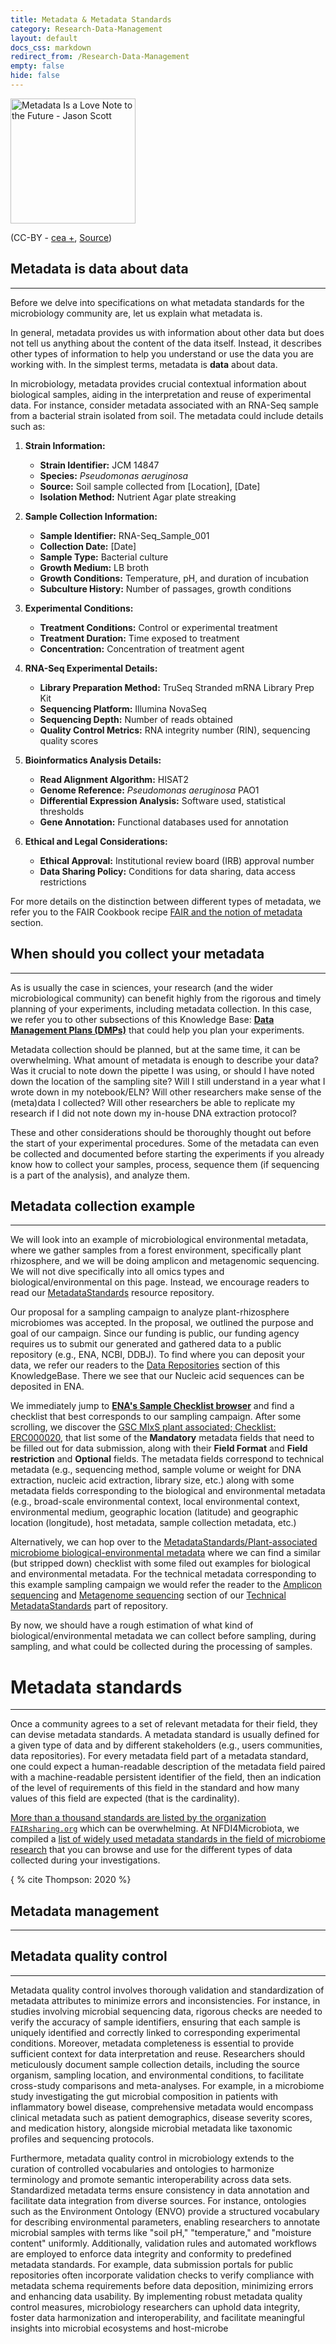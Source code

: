```yaml
---
title: Metadata & Metadata Standards
category: Research-Data-Management
layout: default
docs_css: markdown
redirect_from: /Research-Data-Management
empty: false
hide: false
---
```



<img src="https://upload.wikimedia.org/wikipedia/commons/e/ee/Metadata_is_a_love_note_to_the_future_%288071729256%29.jpg" alt="Metadata Is a Love Note to the Future - Jason Scott" width="200"/>

(CC-BY - [cea +](https://www.flickr.com/people/33255628@N00), [Source](https://en.wikipedia.org/wiki/File:Metadata_is_a_love_note_to_the_future_(8071729256).jpg))

## Metadata is data about data
---

Before we delve into specifications on what metadata standards for the microbiology community are, let us explain what metadata is. 

In general, metadata provides us with information about other data but does not tell us anything about the content of the data itself. Instead, it describes other types of information to help you understand or use the data you are working with. In the simplest terms, metadata is **data** about data. 

In microbiology, metadata provides crucial contextual information about biological samples, aiding in the interpretation and reuse of experimental data. For instance, consider metadata associated with an RNA-Seq sample from a bacterial strain isolated from soil. The metadata could include details such as:

1. **Strain Information:**
   - **Strain Identifier:** JCM 14847
   - **Species:** *Pseudomonas aeruginosa*
   - **Source:** Soil sample collected from [Location], [Date]
   - **Isolation Method:** Nutrient Agar plate streaking

2. **Sample Collection Information:**
   - **Sample Identifier:** RNA-Seq_Sample_001
   - **Collection Date:** [Date]
   - **Sample Type:** Bacterial culture
   - **Growth Medium:** LB broth
   - **Growth Conditions:** Temperature, pH, and duration of incubation
   - **Subculture History:** Number of passages, growth conditions

3. **Experimental Conditions:**
   - **Treatment Conditions:** Control or experimental treatment
   - **Treatment Duration:** Time exposed to treatment
   - **Concentration:** Concentration of treatment agent

4. **RNA-Seq Experimental Details:**
   - **Library Preparation Method:** TruSeq Stranded mRNA Library Prep Kit
   - **Sequencing Platform:** Illumina NovaSeq
   - **Sequencing Depth:** Number of reads obtained
   - **Quality Control Metrics:** RNA integrity number (RIN), sequencing quality scores

5. **Bioinformatics Analysis Details:**
   - **Read Alignment Algorithm:** HISAT2
   - **Genome Reference:** *Pseudomonas aeruginosa* PAO1
   - **Differential Expression Analysis:** Software used, statistical thresholds
   - **Gene Annotation:** Functional databases used for annotation

6. **Ethical and Legal Considerations:**
   - **Ethical Approval:** Institutional review board (IRB) approval number
   - **Data Sharing Policy:** Conditions for data sharing, data access restrictions

For more details on the distinction between different types of metadata,  we refer you to the FAIR Cookbook recipe [FAIR and the notion of metadata](https://w3id.org/faircookbook/FCB068) section.

## When should you collect your metadata
---
As is usually the case in sciences, your research (and the wider microbiological community) can benefit highly from the rigorous and timely planning of your experiments, including metadata collection. In this case, we refer you to other subsections of this Knowledge Base: [**Data Management Plans (DMPs)**](./08-dmp.md) that could help you plan your experiments.

Metadata collection should be planned, but at the same time, it can be overwhelming. What amount of metadata is enough to describe your data? Was it crucial to note down the pipette I was using, or should I have noted down the location of the sampling site? Will I still understand in a year what I wrote down in my notebook/ELN? Will other researchers make sense of the (meta)data I collected? Will other researchers be able to replicate my research if I did not note down my in-house DNA extraction protocol? 

These and other considerations should be thoroughly thought out before the start of your experimental procedures. Some of the metadata can even be collected and documented before starting the experiments if you already know how to collect your samples, process, sequence them (if sequencing is a part of the analysis), and analyze them. 

## Metadata collection example
---
We will look into an example of microbiological environmental metadata, where we gather samples from a forest environment, specifically plant rhizosphere, and we will be doing amplicon and metagenomic sequencing. We will not dive specifically into all omics types and biological/environmental on this page. Instead, we encourage readers to read our [MetadataStandards](https://github.com/NFDI4Microbiota/MetadataStandards) resource repository. 

Our proposal for a sampling campaign to analyze plant-rhizosphere microbiomes was accepted. In the proposal, we outlined the purpose and goal of our campaign. Since our funding is public, our funding agency requires us to submit our generated and gathered data to a public repository (e.g., ENA, NCBI, DDBJ). To find where you can deposit your data, we refer our readers to the [Data Repositories](./data-repositories.md) section of this KnowledgeBase. There we see that our Nucleic acid sequences can be deposited in ENA.

We immediately jump to [**ENA's Sample Checklist browser**](https://www.ebi.ac.uk/ena/browser/checklists) and find a checklist that best corresponds to our sampling campaign. After some scrolling, we discover the [GSC MIxS plant associated; Checklist: ERC000020](https://www.ebi.ac.uk/ena/browser/view/ERC000020), that list some of the **Mandatory** metadata fields that need to be filled out for data submission, along with their **Field Format** and **Field restriction** and **Optional** fields. The metadata fields correspond to technical metadata (e.g., sequencing method, sample volume or weight for DNA extraction, nucleic acid extraction, library size, etc.) along with some metadata fields corresponding to the biological and environmental metadata (e.g., broad-scale environmental context, local environmental context, environmental medium, geographic location (latitude) and geographic location (longitude), host metadata, sample collection metadata, etc.)

Alternatively, we can hop over to the [MetadataStandards/Plant-associated microbiome biological-environmental metadata](https://github.com/NFDI4Microbiota/MetadataStandards/blob/main/Biological_Environmental/PlantAssoc_BioEnv_Metadata.md) where we can find a similar (but stripped down) checklist with some filed out examples for biological and environmental metadata. For the technical metadata corresponding to this example sampling campaign we would refer the reader to the [Amplicon sequencing](https://github.com/NFDI4Microbiota/MetadataStandards/blob/main/Technical/Amplicon_Technical_Metadata.md) and [Metagenome sequencing](https://github.com/NFDI4Microbiota/MetadataStandards/blob/main/Technical/Metagenome_Technical_Metadata.md) section of our [Technical MetadataStandards](https://github.com/NFDI4Microbiota/MetadataStandards/tree/main/Technical) part of repository.

By now, we should have a rough estimation of what kind of biological/environmental metadata we can collect before sampling, during sampling, and what could be collected during the processing of samples. 


# Metadata standards
---
Once a community agrees to a set of relevant metadata for their field, they can devise metadata standards.
A metadata standard is usually defined for a given type of data and by different stakeholders (e.g., users communities, data repositories).
For every metadata field part of a metadata standard, one could expect a human-readable description of the metadata field paired with a machine-readable persistent identifier of the field, then an indication of the level of requirements of this field in the standard and how many values of this field are expected (that is the cardinality).

[More than a thousand standards are listed by the organization `FAIRsharing.org`](https://fairsharing.org/search?fairsharingRegistry=Standard) which can be overwhelming.
At NFDI4Microbiota, we compiled a [list of widely used metadata standards in the field of microbiome research](https://github.com/NFDI4Microbiota/MetadataStandards) that you can browse and use for the different types of data collected during your investigations.

{ % cite Thompson: 2020 %}

## Metadata management
---
## Metadata quality control
---
 Metadata quality control involves thorough validation and standardization of metadata attributes to minimize errors and inconsistencies. For instance, in studies involving microbial sequencing data, rigorous checks are needed to verify the accuracy of sample identifiers, ensuring that each sample is uniquely identified and correctly linked to corresponding experimental conditions. Moreover, metadata completeness is essential to provide sufficient context for data interpretation and reuse. Researchers should meticulously document sample collection details, including the source organism, sampling location, and environmental conditions, to facilitate cross-study comparisons and meta-analyses. For example, in a microbiome study investigating the gut microbial composition in patients with inflammatory bowel disease, comprehensive metadata would encompass clinical metadata such as patient demographics, disease severity scores, and medication history, alongside microbial metadata like taxonomic profiles and sequencing protocols.

Furthermore, metadata quality control in microbiology extends to the curation of controlled vocabularies and ontologies to harmonize terminology and promote semantic interoperability across data sets. Standardized metadata terms ensure consistency in data annotation and facilitate data integration from diverse sources. For instance, ontologies such as the Environment Ontology (ENVO) provide a structured vocabulary for describing environmental parameters, enabling researchers to annotate microbial samples with terms like "soil pH," "temperature," and "moisture content" uniformly. Additionally, validation rules and automated workflows are employed to enforce data integrity and conformity to predefined metadata standards. For example, data submission portals for public repositories often incorporate validation checks to verify compliance with metadata schema requirements before data deposition, minimizing errors and enhancing data usability. By implementing robust metadata quality control measures, microbiology researchers can uphold data integrity, foster data harmonization and interoperability, and facilitate meaningful insights into microbial ecosystems and host-microbe
